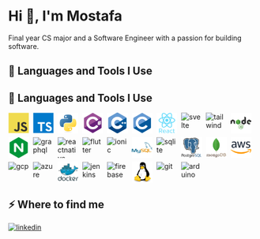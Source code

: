 <h1>Hi 👋, I'm Mostafa</h1>
<p>Final year CS major and a Software Engineer with a passion for building software.</p>
<h2>🚀 Languages and Tools I Use</h2>
<h2>🚀 Languages and Tools I Use</h2>
<p style="display: flex; flex-wrap: wrap; gap: 8px;">
<img src="https://raw.githubusercontent.com/devicons/devicon/master/icons/javascript/javascript-original.svg" alt="javascript" width="42" height="42" />
<img src="https://raw.githubusercontent.com/devicons/devicon/master/icons/typescript/typescript-original.svg" alt="typescript" width="42" height="42" />
<img src="https://raw.githubusercontent.com/devicons/devicon/master/icons/python/python-original.svg" alt="python" width="42" height="42" />
<img src="https://raw.githubusercontent.com/devicons/devicon/master/icons/csharp/csharp-original.svg" alt="csharp" width="42" height="42" />
<img src="https://raw.githubusercontent.com/devicons/devicon/master/icons/cplusplus/cplusplus-original.svg" alt="cplusplus" width="42" height="42" />
<img src="https://raw.githubusercontent.com/devicons/devicon/master/icons/c/c-original.svg" alt="c" width="42" height="42" />
<img src="https://raw.githubusercontent.com/devicons/devicon/master/icons/react/react-original-wordmark.svg" alt="react" width="42" height="42" />
<img src="https://upload.wikimedia.org/wikipedia/commons/1/1b/Svelte_Logo.svg" alt="svelte" width="42" height="42" />
<img src="https://www.vectorlogo.zone/logos/tailwindcss/tailwindcss-icon.svg" alt="tailwind" width="42" height="42" />
<img src="https://raw.githubusercontent.com/devicons/devicon/master/icons/nodejs/nodejs-original-wordmark.svg" alt="nodejs" width="42" height="42" />
<img src="https://raw.githubusercontent.com/devicons/devicon/master/icons/nginx/nginx-original.svg" alt="nginx" width="42" height="42" />
<img src="https://www.vectorlogo.zone/logos/graphql/graphql-icon.svg" alt="graphql" width="42" height="42" />
<img src="https://reactnative.dev/img/header_logo.svg" alt="reactnative" width="42" height="42" />
<img src="https://www.vectorlogo.zone/logos/flutterio/flutterio-icon.svg" alt="flutter" width="42" height="42" />
<img src="https://upload.wikimedia.org/wikipedia/commons/d/d1/Ionic_Logo.svg" alt="ionic" width="42" height="42" />
<img src="https://raw.githubusercontent.com/devicons/devicon/master/icons/mysql/mysql-original-wordmark.svg" alt="mysql" width="42" height="42" />
<img src="https://www.vectorlogo.zone/logos/sqlite/sqlite-icon.svg" alt="sqlite" width="42" height="42" />
<img src="https://raw.githubusercontent.com/devicons/devicon/master/icons/postgresql/postgresql-original-wordmark.svg" alt="postgresql" width="42" height="42" />
<img src="https://raw.githubusercontent.com/devicons/devicon/master/icons/mongodb/mongodb-original-wordmark.svg" alt="mongodb" width="42" height="42" />
<img src="https://raw.githubusercontent.com/devicons/devicon/master/icons/amazonwebservices/amazonwebservices-original-wordmark.svg" alt="aws" width="42" height="42" />
<img src="https://www.vectorlogo.zone/logos/google_cloud/google_cloud-icon.svg" alt="gcp" width="42" height="42" />
<img src="https://www.vectorlogo.zone/logos/microsoft_azure/microsoft_azure-icon.svg" alt="azure" width="42" height="42" />
<img src="https://raw.githubusercontent.com/devicons/devicon/master/icons/docker/docker-original-wordmark.svg" alt="docker" width="42" height="42" />
<img src="https://www.vectorlogo.zone/logos/jenkins/jenkins-icon.svg" alt="jenkins" width="42" height="42" />
<img src="https://www.vectorlogo.zone/logos/firebase/firebase-icon.svg" alt="firebase" width="42" height="42" />
<img src="https://raw.githubusercontent.com/devicons/devicon/master/icons/linux/linux-original.svg" alt="linux" width="42" height="42" />
<img src="https://www.vectorlogo.zone/logos/git-scm/git-scm-icon.svg" alt="git" width="42" height="42" />
<img src="https://cdn.worldvectorlogo.com/logos/arduino-1.svg" alt="arduino" width="42" height="42" />
</p>
<h2>⚡️ Where to find me</h2>
<p><a target="_blank" rel="noopener noreferrer" href="https://www.linkedin.com/in/nouri02" style="display: inline-block;"><img src="https://img.shields.io/badge/linkedin-logo?style=for-the-badge&logo=linkedin&logoColor=white&color=%230a77b6" alt="linkedin" /></a></p>
